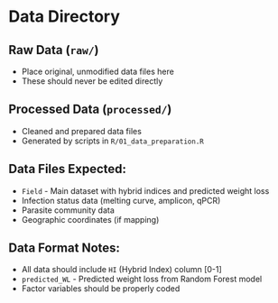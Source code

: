 # Data Directory

## Raw Data (`raw/`)
- Place original, unmodified data files here
- These should never be edited directly

## Processed Data (`processed/`)
- Cleaned and prepared data files
- Generated by scripts in `R/01_data_preparation.R`

## Data Files Expected:
- `Field` - Main dataset with hybrid indices and predicted weight loss
- Infection status data (melting curve, amplicon, qPCR)
- Parasite community data
- Geographic coordinates (if mapping)

## Data Format Notes:
- All data should include `HI` (Hybrid Index) column [0-1]
- `predicted_WL` - Predicted weight loss from Random Forest model
- Factor variables should be properly coded
